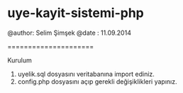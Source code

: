 uye-kayit-sistemi-php
=====================

@author: Selim Şimşek
@date  : 11.09.2014

=====================

Kurulum

1. uyelik.sql dosyasını veritabanına import ediniz.
2. config.php dosyasını açıp gerekli değişiklikleri yapınız.
